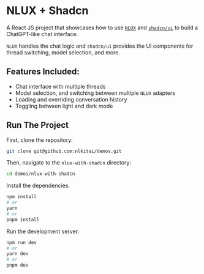 # NLUX + Shadcn

A React JS project that showcases how to use [`NLUX`](https://docs.nlkit.com/nlux) and
[`shadcn/ui`](https://ui.shadcn.com/) to build a ChatGPT-like chat interface.

`NLUX` handles the chat logic and `shadcn/ui` provides the UI components for thread switching, model selection, 
and more.

## Features Included:

* Chat interface with multiple threads
* Model selection, and switching between multiple `NLUX` adapters
* Loading and overriding conversation history
* Toggling between light and dark mode

## Run The Project

First, clone the repository:

```bash
git clone git@github.com:nlkitai/demos.git
```

Then, navigate to the `nlux-with-shadcn` directory:

```bash
cd demos/nlux-with-shadcn
```

Install the dependencies:

```bash
npm install
# or
yarn
# or
pnpm install
```

Run the development server:

```bash
npm run dev
# or
yarn dev
# or
pnpm dev
```
